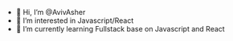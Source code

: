 - 👋 Hi, I’m @AvivAsher
- 👀 I’m interested in Javascript/React
- 🌱 I’m currently learning Fullstack base on Javascript and React

<!---
AvivAsher/AvivAsher is a ✨ special ✨ repository because its `README.md` (this file) appears on your GitHub profile.
You can click the Preview link to take a look at your changes.
--->
